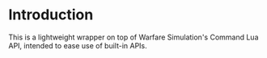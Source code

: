 Introduction
=======
This is a lightweight wrapper on top of Warfare Simulation's Command Lua API, intended to ease use of built-in APIs.